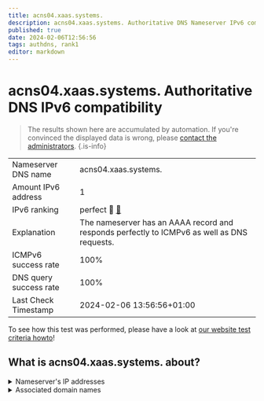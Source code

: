 ```yaml
---
title: acns04.xaas.systems.
description: acns04.xaas.systems. Authoritative DNS Nameserver IPv6 compatibility
published: true
date: 2024-02-06T12:56:56
tags: authdns, rank1
editor: markdown
---
```


# acns04.xaas.systems. Authoritative DNS IPv6 compatibility

> The results shown here are accumulated by automation. If you're convinced the displayed data is wrong, please [contact the administrators](/howto/chat). 
{.is-info}




|   |   |
| - | - |
| Nameserver DNS name | acns04.xaas.systems.
| Amount IPv6 address | 1
| IPv6 ranking | perfect :1st_place_medal: [🔗](/howto/ranking) |
| Explanation | The nameserver has an AAAA record and responds perfectly to ICMPv6 as well as DNS requests. |
| ICMPv6 success rate | 100%|
| DNS query success rate | 100% |
| Last Check Timestamp | 2024-02-06 13:56:56+01:00 |

To see how this test was performed, please have a look at [our website test criteria howto](/howto/testcriteria/authdns)!


## What is acns04.xaas.systems. about?




<details>
<summary>Nameserver's IP addresses</summary>

2803:ad80:aa1::1

</details>



<details>
<summary>Associated domain names</summary>

www.netcup.de

</details>
